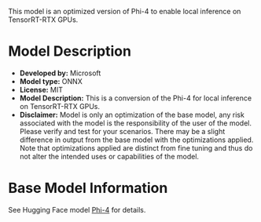This model is an optimized version of Phi-4 to enable local inference on TensorRT-RTX GPUs.

# Model Description
- **Developed by:** Microsoft
- **Model type:** ONNX
- **License:** MIT
- **Model Description:** This is a conversion of the Phi-4 for local inference on TensorRT-RTX GPUs.
- **Disclaimer:** Model is only an optimization of the base model, any risk associated with the model is the responsibility of the user of the model. Please verify and test for your scenarios. There may be a slight difference in output from the base model with the optimizations applied. Note that optimizations applied are distinct from fine tuning and thus do not alter the intended uses or capabilities of the model.

# Base Model Information
See Hugging Face model [Phi-4](https://huggingface.co/microsoft/Phi-4) for details.